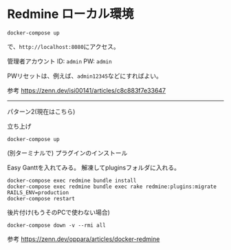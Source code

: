 # Redmine ローカル環境

```
docker-compose up
```

で、`http://localhost:8080`にアクセス。

管理者アカウント
ID: `admin`
PW: `admin`

PWリセットは、例えば、`admin12345`などにすればよい。


参考
https://zenn.dev/isi00141/articles/c8c883f7e33647


---

パターン2(現在はこちら)


立ち上げ
```
docker-compose up
```

(別ターミナルで)
プラグインのインストール

Easy Ganttを入れてみる。
解凍してpluginsフォルダに入れる。

```
docker-compose exec redmine bundle install
docker-compose exec redmine bundle exec rake redmine:plugins:migrate RAILS_ENV=production
docker-compose restart
```

後片付け(もうそのPCで使わない場合)
```
docker-compose down -v --rmi all
```


参考
https://zenn.dev/oppara/articles/docker-redmine
